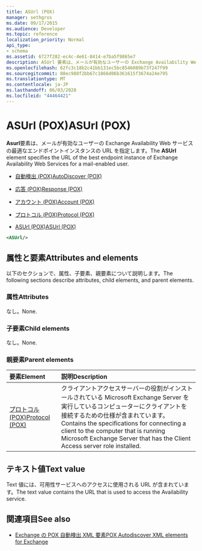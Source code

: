 ```yaml
---
title: ASUrl (POX)
manager: sethgros
ms.date: 09/17/2015
ms.audience: Developer
ms.topic: reference
localization_priority: Normal
api_type:
- schema
ms.assetid: 6727f282-ec4c-4e61-8414-e7ba5f9865e7
description: ASUrl 要素は、メールが有効なユーザーの Exchange Availability Web サービスの最適なエンドポイントインスタンスの URL を指定します。
ms.openlocfilehash: 62fc3c18b2c41bb131ec5bc8546089b73f247f99
ms.sourcegitcommit: 88ec988f2bb67c1866d06b361615f3674a24e795
ms.translationtype: MT
ms.contentlocale: ja-JP
ms.lasthandoff: 06/03/2020
ms.locfileid: "44464421"
---
```

# <a name="asurl-pox"></a><span data-ttu-id="e5581-103">ASUrl (POX)</span><span class="sxs-lookup"><span data-stu-id="e5581-103">ASUrl (POX)</span></span>

<span data-ttu-id="e5581-104">**Asurl**要素は、メールが有効なユーザーの Exchange Availability Web サービスの最適なエンドポイントインスタンスの URL を指定します。</span><span class="sxs-lookup"><span data-stu-id="e5581-104">The **ASUrl** element specifies the URL of the best endpoint instance of Exchange Availability Web Services for a mail-enabled user.</span></span> 
  
- [<span data-ttu-id="e5581-105">自動検出 (POX)</span><span class="sxs-lookup"><span data-stu-id="e5581-105">AutoDiscover (POX)</span></span>](autodiscover-pox.md)
  
- [<span data-ttu-id="e5581-106">応答 (POX)</span><span class="sxs-lookup"><span data-stu-id="e5581-106">Response (POX)</span></span>](response-pox.md)
  
- [<span data-ttu-id="e5581-107">アカウント (POX)</span><span class="sxs-lookup"><span data-stu-id="e5581-107">Account (POX)</span></span>](account-pox.md)
  
- [<span data-ttu-id="e5581-108">プロトコル (POX)</span><span class="sxs-lookup"><span data-stu-id="e5581-108">Protocol (POX)</span></span>](protocol-pox.md)
  
- [<span data-ttu-id="e5581-109">ASUrl (POX)</span><span class="sxs-lookup"><span data-stu-id="e5581-109">ASUrl (POX)</span></span>](asurl-pox.md)
  
```xml
<ASUrl/>
```

## <a name="attributes-and-elements"></a><span data-ttu-id="e5581-110">属性と要素</span><span class="sxs-lookup"><span data-stu-id="e5581-110">Attributes and elements</span></span>

<span data-ttu-id="e5581-111">以下のセクションで、属性、子要素、親要素について説明します。</span><span class="sxs-lookup"><span data-stu-id="e5581-111">The following sections describe attributes, child elements, and parent elements.</span></span>
  
### <a name="attributes"></a><span data-ttu-id="e5581-112">属性</span><span class="sxs-lookup"><span data-stu-id="e5581-112">Attributes</span></span>

<span data-ttu-id="e5581-113">なし。</span><span class="sxs-lookup"><span data-stu-id="e5581-113">None.</span></span>
  
### <a name="child-elements"></a><span data-ttu-id="e5581-114">子要素</span><span class="sxs-lookup"><span data-stu-id="e5581-114">Child elements</span></span>

<span data-ttu-id="e5581-115">なし。</span><span class="sxs-lookup"><span data-stu-id="e5581-115">None.</span></span>
  
### <a name="parent-elements"></a><span data-ttu-id="e5581-116">親要素</span><span class="sxs-lookup"><span data-stu-id="e5581-116">Parent elements</span></span>

|<span data-ttu-id="e5581-117">**要素**</span><span class="sxs-lookup"><span data-stu-id="e5581-117">**Element**</span></span>|<span data-ttu-id="e5581-118">**説明**</span><span class="sxs-lookup"><span data-stu-id="e5581-118">**Description**</span></span>|
|:-----|:-----|
|[<span data-ttu-id="e5581-119">プロトコル (POX)</span><span class="sxs-lookup"><span data-stu-id="e5581-119">Protocol (POX)</span></span>](protocol-pox.md) <br/> |<span data-ttu-id="e5581-120">クライアントアクセスサーバーの役割がインストールされている Microsoft Exchange Server を実行しているコンピューターにクライアントを接続するための仕様が含まれています。</span><span class="sxs-lookup"><span data-stu-id="e5581-120">Contains the specifications for connecting a client to the computer that is running Microsoft Exchange Server that has the Client Access server role installed.</span></span>  <br/> |
   
## <a name="text-value"></a><span data-ttu-id="e5581-121">テキスト値</span><span class="sxs-lookup"><span data-stu-id="e5581-121">Text value</span></span>

<span data-ttu-id="e5581-122">Text 値には、可用性サービスへのアクセスに使用される URL が含まれています。</span><span class="sxs-lookup"><span data-stu-id="e5581-122">The text value contains the URL that is used to access the Availability service.</span></span>
  
## <a name="see-also"></a><span data-ttu-id="e5581-123">関連項目</span><span class="sxs-lookup"><span data-stu-id="e5581-123">See also</span></span>

- [<span data-ttu-id="e5581-124">Exchange の POX 自動検出 XML 要素</span><span class="sxs-lookup"><span data-stu-id="e5581-124">POX Autodiscover XML elements for Exchange</span></span>](pox-autodiscover-xml-elements-for-exchange.md)

